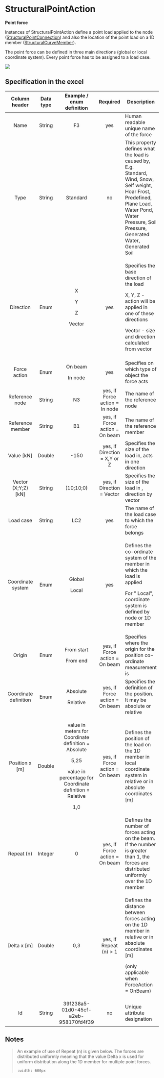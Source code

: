 # StructuralPointAction

**Point force**

Instances of StructuralPointAction define a point load applied to the node ([StructuralPointConnection](../structural-analysis-elements/structuralpointconnection.md)) and also the location of the point load on a 1D member ([StructuralCurveMember](../structural-analysis-elements/structuralcurvemember.md)).

The point force can be defined in three main directions (global or local coordinate system). Every point force has to be assigned to a load case.

![](../.gitbook/assets/31\_structuralpointaction.png)

## Specification in the excel

| Column header| Data type | Example / enum definition | Required | Description |
| :---------------------------: | :--------------: | :---------------------------------------------------------------------------------------------------------------------------------------------: | :----------------------------: | -------------------------------------------------------------------------------------------------------------------------------------------------------------------------------------------------------- |
|              Name             |      String      |                                                                        F3                                                                       |               yes              | Human readable unique name of the force                                                                                                                                                                  |
|              Type             |      String      |                                                                     Standard                                                                    |               no               | This property defines what the load is caused by, E.g. Standard, Wind, Snow, Self weight, Hoar Frost, Predefined, Plane Load, Water Pond, Water Pressure, Soil Pressure, Generated Water, Generated Soil |
|           Direction           |       Enum       |                                            <p>X</p><p></p><p>Y</p><p></p><p>Z</p><p></p><p>Vector</p>                                           |               yes              | <p>Specifies the base direction of the load</p><p>X, Y, Z - action will be applied in one of these directions</p><p>Vector - size and direction calculated from vector</p>                               |
|          Force action         |       Enum       |                                                       <p>On beam</p><p></p><p>In node</p>                                                       |               yes              | Specifies on which type of object the force acts                                                                                                                                                         |
|         Reference node        |      String      |                                                                        N3                                                                       | yes, if Force action = In node | The name of the reference node                                                                                                                                                                           |
|        Reference member       |      String      |                                                                        B1                                                                       | yes, if Force action = On beam | The name of the reference member                                                                                                                                                                         |
|          Value \[kN]          |      Double      |                                                                       -150                                                                      |  yes, if Direction = X,Y or Z  | Specifies the size of the load in, acts in one direction                                                                                                                                                 |
|      Vector (X;Y;Z) \[kN]     |      String      |                                                                    (10;10;0)                                                                    |   yes, if Direction = Vector   | Specifies the size of the load in , direction by vector                                                                                                                                                  |
|           Load case           |      String      |                                                                       LC2                                                                       |               yes              | The name of the load case to which the force belongs                                                                                                                                                     |
|       Coordinate system       |       Enum       |                                                         <p>Global</p><p></p><p>Local</p>                                                        |               yes              | <p>Defines the co-ordinate system of the member in which the load is applied</p><p>For " Local", coordinate system is defined by node or 1D member</p>                                                   |
|             Origin            |       Enum       |                                                     <p>From start</p><p></p><p>From end</p>                                                     | yes, if Force action = On beam | Specifies where the origin for the position co-ordinate measurement is                                                                                                                                   |
|     Coordinate definition     |       Enum       |                                                      <p>Absolute</p><p></p><p>Relative</p>                                                      | yes, if Force action = On beam | Specifies the definition of the position. It may be absolute or relative                                                                                                                                 |
|        Position x \[m]        |      Double      | <p>value in meters for Coordinate definition = Absolute</p><p>5,25</p><p>value in percentage for Coordinate definition = Relative</p><p>1,0</p> | yes, if Force action = On beam | Defines the position of the load on the 1D member in local coordinate system in relative or in absolute coordinates \[m]                                                                                 |
|           Repeat (n)          |      Integer     |                                                                        0                                                                        | yes, if Force action = On beam | Defines the number of forces acting on the beam. If the number is greater than 1, the forces are distributed uniformly over the 1D member                                                                |
|          Delta x \[m]         |      Double      |                                                                       0,3                                                                       |     yes, if Repeat (n) > 1     | <p>Defines the distance between forces acting on the 1D member in relative or in absolute coordinates [m]</p><p>(only applicable when ForceAction = OnBeam)</p>                                          |
|               Id              |      String      |                                                       39f238a5-01d0-45cf-a2eb-958170fd4f39                                                      |               no               | Unique attribute designation                                                                                                                                                                             |

## Notes

>An example of use of Repeat (n) is given below. The forces are distributed uniformly meaning that the value Delta x is used for uniform distribution along the 1D member for multiple point forces.
>
>```{image} ../.gitbook/assets/31\_structuralpointaction2.png
>:width: 600px
>```
